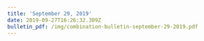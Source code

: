 ```yaml
---
title: 'September 29, 2019'
date: 2019-09-27T16:26:32.309Z
bulletin_pdf: /img/combination-bulletin-september-29-2019.pdf
---
```


